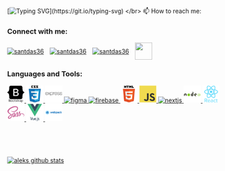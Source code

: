 <!-- ### Hi there 👋 -->

[![Typing SVG](https://readme-typing-svg.herokuapp.com?size=24&width=600&lines=Hi+👋+welcome+to+Aleks+gitHub+profile!)](https://git.io/typing-svg)
 </br>
📫 How to reach me:

<h3 align="left">Connect with me:</h3>
<p align="left">
<a href="https://instagram.com/gazovaleksei?igshid=YmMyMTA2M2Y=" target="blank"><img align="center" src="https://cdn3.iconfinder.com/data/icons/2018-social-media-logotypes/1000/2018_social_media_popular_app_logo_instagram-64.png" alt="santdas36" height="40" width="40" /></a>
<a href="https://www.linkedin.com/in/aliaksei-gazov-161321241/" target="blank"><img align="center" src="https://cdn0.iconfinder.com/data/icons/social-circle-3/72/Linkedin-64.png" alt="santdas36" height="40" width="40" style="margin-left: 10px" /></a>
<a href="https://t.me/Nemo200" target="blank"><img align="center" src="https://cdn4.iconfinder.com/data/icons/socialcones/508/Telegram-512.png" alt="santdas36" height="40" width="40" style="margin-left: 10px" /></a>
<a href="https://wa.me/80292484260" target="blank"><img align="center" src="https://cdn2.iconfinder.com/data/icons/social-media-2285/512/1_Whatsapp2_colored_svg-256.png" height="40" width="40" style="margin-left: 10px" /></a>



<h3 align="left">Languages and Tools:</h3>
<p align="left"> <a href="https://getbootstrap.com" target="_blank"> <img src="https://raw.githubusercontent.com/devicons/devicon/master/icons/bootstrap/bootstrap-plain-wordmark.svg" alt="bootstrap" width="40" height="40"/> </a> 
<!--  <a href="https://www.cprogramming.com/" target="_blank"> <img src="https://raw.githubusercontent.com/devicons/devicon/master/icons/c/c-original.svg" alt="c" width="40" height="40"/> </a>  -->
 <a href="https://www.w3schools.com/css/" target="_blank"> <img src="https://raw.githubusercontent.com/devicons/devicon/master/icons/css3/css3-original-wordmark.svg" alt="css3" width="40" height="40"/> </a>
 <a href="https://expressjs.com" target="_blank"> <img src="https://raw.githubusercontent.com/devicons/devicon/master/icons/express/express-original-wordmark.svg" alt="express" width="40" height="40"/> </a> <a href="https://www.figma.com/" target="_blank"> <img src="https://www.vectorlogo.zone/logos/figma/figma-icon.svg" alt="figma" width="40" height="40"/> </a> <a href="https://firebase.google.com/" target="_blank"> <img src="https://www.vectorlogo.zone/logos/firebase/firebase-icon.svg" alt="firebase" width="40" height="40"/> </a> <a href="https://www.w3.org/html/" target="_blank"> <img src="https://raw.githubusercontent.com/devicons/devicon/master/icons/html5/html5-original-wordmark.svg" alt="html5" width="40" height="40"/> </a> <a href="https://developer.mozilla.org/en-US/docs/Web/JavaScript" target="_blank"> <img src="https://raw.githubusercontent.com/devicons/devicon/master/icons/javascript/javascript-original.svg" alt="javascript" width="40" height="40"/> </a> <a href="https://nextjs.org/" target="_blank"> <img src="https://cdn.worldvectorlogo.com/logos/next-js.svg" alt="nextjs" width="40" height="40"/> </a> <a href="https://nodejs.org" target="_blank"> <img src="https://raw.githubusercontent.com/devicons/devicon/master/icons/nodejs/nodejs-original-wordmark.svg" alt="nodejs" width="40" height="40"/><a href="https://reactjs.org/" target="_blank"> <img src="https://raw.githubusercontent.com/devicons/devicon/master/icons/react/react-original-wordmark.svg" alt="react" width="40" height="40"/> </a> <a href="https://sass-lang.com" target="_blank"> <img src="https://raw.githubusercontent.com/devicons/devicon/master/icons/sass/sass-original.svg" alt="sass" width="40" height="40"/> </a> <a href="https://vuejs.org/" target="_blank"> <img src="https://raw.githubusercontent.com/devicons/devicon/master/icons/vuejs/vuejs-original-wordmark.svg" alt="vuejs" width="40" height="40"/> </a> <a href="https://webpack.js.org" target="_blank"> <img src="https://raw.githubusercontent.com/devicons/devicon/d00d0969292a6569d45b06d3f350f463a0107b0d/icons/webpack/webpack-original-wordmark.svg" alt="webpack" width="40" height="40"/></p>

 </br>
  
<!-- <img alt="GIF" src="/code.gif" width="400px" /> -->

</br>
</br>

<a href="https://github.com/ereminmaksim/github-readme-stats">

<img align="center" src="https://github-readme-stats-anuraghazra1.vercel.app/api?username=aleksei-gazov&show_icons=true&include_all_commits=true&theme=radical"      
alt="aleks github stats" />

  
  
  
  
  
  
  

